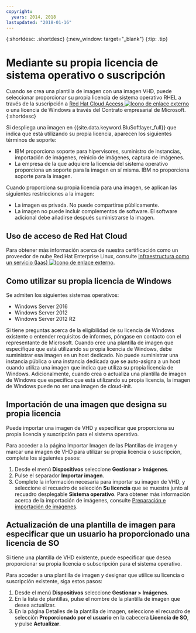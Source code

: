 ```yaml
---
copyright:
  years: 2014, 2018
lastupdated: "2018-01-16"
---
```


{:shortdesc: .shortdesc}
{:new_window: target="_blank"}
{:tip: .tip}


# Mediante su propia licencia de sistema operativo o suscripción 

Cuando se crea una plantilla de imagen con una imagen VHD, puede seleccionar proporcionar su propia licencia de sistema operativo RHEL a través de la suscripción a [Red Hat Cloud Access ![Icono de enlace externo](../../icons/launch-glyph.svg "Icono de enlace externo")](https://www.redhat.com/en/technologies/cloud-computing/cloud-access) o una licencia de Windows a través del Contrato empresarial de Microsoft.{:shortdesc}

Si despliega una imagen en {{site.data.keyword.BluSoftlayer_full}} que indica que está utilizando su propia licencia, aparecen los siguientes términos de soporte:
* IBM proporciona soporte para hipervisores, suministro de instancias, importación de imágenes, reinicio de imágenes, captura de imágenes.
* La empresa de la que adquiere la licencia del sistema operativo proporciona un soporte para la imagen en sí misma. IBM no proporciona soporte para la imagen.

Cuando proporciona su propia licencia para una imagen, se aplican las siguientes restricciones a la imagen:
* La imagen es privada. No puede compartirse públicamente.
* La imagen no puede incluir complementos de software. El software adicional debe añadirse después suministrarse la imagen.

## Uso de acceso de Red Hat Cloud
Para obtener más información acerca de nuestra certificación como un proveedor de nube Red Hat Enterprise Linux, consulte [Infraestructura como un servicio (Iaas) ![Icono de enlace externo](../../icons/launch-glyph.svg "Icono de enlace externo")](https://access.redhat.com/ecosystem/cloud-provider/2262101).

## Como utilizar su propia licencia de Windows 
Se admiten los siguientes sistemas operativos:
* Windows Server 2016
* Windows Server 2012
* Windows Server 2012 R2

Si tiene preguntas acerca de la eligibilidad de su licencia de Windows existente o entender requisitos de informes, póngase en contacto con el representante de Microsoft. Cuando cree una plantilla de imagen que especifique que está utilizando su propia licencia de Windows, debe suministrar esa imagen en un host dedicado. No puede suministrar una instancia pública o una instancia dedicada que se auto-asigna a un host cuando utiliza una imagen que indica que utiliza su propia licencia de Windows. Adicionalmente, cuando crea o actualiza una plantilla de imagen de Windows que especifica que está utilizando su propia licencia, la imagen de Windows puede no ser una imagen de cloud-init.

## Importación de una imagen que designa su propia licencia

Puede importar una imagen de VHD y especificar que proporciona su propia licencia y suscripción para el sistema operativo.

Para acceder a la página Importar Imagen de las Plantillas de imagen y marcar una imagen de VHD para utilizar su propia licencia o suscripción,
complete los siguientes pasos:
1. Desde el menú **Dispositivos** seleccione **Gestionar > Imágenes**.
2. Pulse el separador **Importar imagen**.
3. Complete la información necesaria para importar su imagen de VHD, y seleccione el recuadro de selección **Su licencia** que se muestra junto al recuadro desplegable **Sistema operativo**. Para obtener más información acerca de la importación de imágenes, consulte [Preparación e importación de imágenes](import-image.html).

## Actualización de una plantilla de imagen para especificar que un usuario ha proporcionado una licencia de SO 

Si tiene una plantilla de VHD existente, puede especificar que desea proporcionar su propia licencia o subscripción para el sistema operativo.

Para acceder a una plantilla de imagen y designar que utilice su licencia o suscripción existente, siga estos pasos:
1. Desde el menú **Dispositivos** seleccione **Gestionar > Imágenes**.
2. En la lista de plantillas, pulse el nombre de la plantilla de imagen que desea actualizar.
3. En la página Detalles de la plantilla de imagen, seleccione el recuadro de selección **Proporcionado por el usuario** en la cabecera
**Licencia de SO**, y pulse **Actualizar**.


